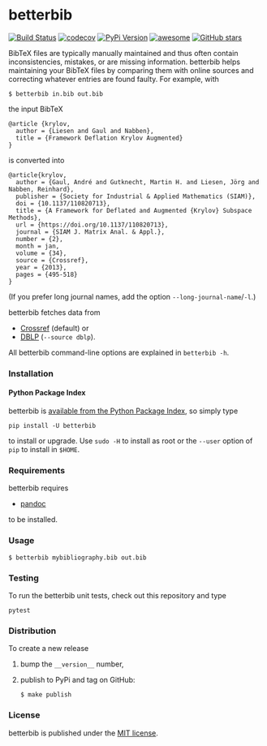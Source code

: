 # betterbib

[![Build Status](https://travis-ci.org/nschloe/betterbib.svg?branch=master)](https://travis-ci.org/nschloe/betterbib)
[![codecov](https://codecov.io/gh/nschloe/betterbib/branch/master/graph/badge.svg)](https://codecov.io/gh/nschloe/betterbib)
[![PyPi Version](https://img.shields.io/pypi/v/betterbib.svg)](https://pypi.python.org/pypi/betterbib)
[![awesome](https://img.shields.io/badge/awesome-yes-brightgreen.svg)](https://img.shields.io/badge/awesome-yes-brightgreen.svg)
[![GitHub stars](https://img.shields.io/github/stars/nschloe/betterbib.svg?style=social&label=Stars&maxAge=2592000)](https://github.com/nschloe/betterbib)

BibTeX files are typically manually maintained and thus often contain
inconsistencies, mistakes, or are missing information. betterbib helps
maintaining your BibTeX files by comparing them with online sources and
correcting whatever entries are found faulty. For example, with
```
$ betterbib in.bib out.bib
```
the input BibTeX
```
@article {krylov,
  author = {Liesen and Gaul and Nabben},
  title = {Framework Deflation Krylov Augmented}
}
```
is converted into
```
@article{krylov,
  author = {Gaul, André and Gutknecht, Martin H. and Liesen, Jörg and Nabben, Reinhard},
  publisher = {Society for Industrial & Applied Mathematics (SIAM)},
  doi = {10.1137/110820713},
  title = {A Framework for Deflated and Augmented {Krylov} Subspace Methods},
  url = {https://doi.org/10.1137/110820713},
  journal = {SIAM J. Matrix Anal. & Appl.},
  number = {2},
  month = jan,
  volume = {34},
  source = {Crossref},
  year = {2013},
  pages = {495-518}
}
```
(If you prefer long journal names, add the option `--long-journal-name`/`-l`.)

betterbib fetches data from

   * [Crossref](http://www.crossref.org/) (default) or
   * [DBLP](http://dblp.uni-trier.de/) (`--source dblp`).

All betterbib command-line options are explained in `betterbib -h`.


### Installation

#### Python Package Index

betterbib is [available from the Python Package
Index](https://pypi.python.org/pypi/betterbib/), so simply type
```
pip install -U betterbib
```
to install or upgrade. Use `sudo -H` to install as root or the `--user` option
of `pip` to install in `$HOME`.


### Requirements

betterbib requires

* [pandoc](https://pandoc.org/)

to be installed.


### Usage
```
$ betterbib mybibliography.bib out.bib
```

### Testing

To run the betterbib unit tests, check out this repository and type
```
pytest
```

### Distribution
To create a new release

1. bump the `__version__` number,

2. publish to PyPi and tag on GitHub:
    ```
    $ make publish
    ```

### License

betterbib is published under the [MIT license](https://en.wikipedia.org/wiki/MIT_License).
